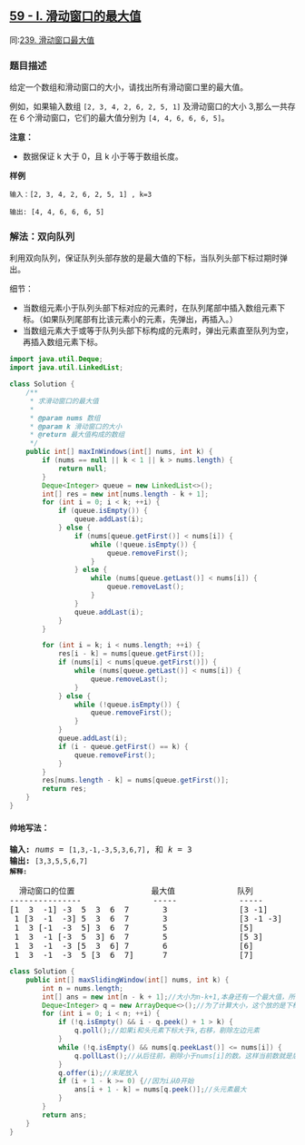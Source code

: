 ## [59 - I. 滑动窗口的最大值](https://leetcode.cn/problems/hua-dong-chuang-kou-de-zui-da-zhi-lcof/)
同:[239. 滑动窗口最大值](https://leetcode.cn/problems/sliding-window-maximum/description/)

### 题目描述

给定一个数组和滑动窗口的大小，请找出所有滑动窗口里的最大值。

例如，如果输入数组 `[2, 3, 4, 2, 6, 2, 5, 1]` 及滑动窗口的大小 3,那么一共存在 6 个滑动窗口，它们的最大值分别为 `[4, 4, 6, 6, 6, 5]`。

**注意：**

- 数据保证 k 大于 0，且 k 小于等于数组长度。

**样例**

```
输入：[2, 3, 4, 2, 6, 2, 5, 1] , k=3

输出: [4, 4, 6, 6, 6, 5]
```

### 解法：双向队列

利用双向队列，保证队列头部存放的是最大值的下标，当队列头部下标过期时弹出。

细节：

- 当数组元素小于队列头部下标对应的元素时，在队列尾部中插入数组元素下标。（如果队列尾部有比该元素小的元素，先弹出，再插入。）
- 当数组元素大于或等于队列头部下标构成的元素时，弹出元素直至队列为空，再插入数组元素下标。

```java
import java.util.Deque;
import java.util.LinkedList;

class Solution {
    /**
     * 求滑动窗口的最大值
     *
     * @param nums 数组
     * @param k 滑动窗口的大小
     * @return 最大值构成的数组
     */
    public int[] maxInWindows(int[] nums, int k) {
        if (nums == null || k < 1 || k > nums.length) {
            return null;
        }
        Deque<Integer> queue = new LinkedList<>();
        int[] res = new int[nums.length - k + 1];
        for (int i = 0; i < k; ++i) {
            if (queue.isEmpty()) {
                queue.addLast(i);
            } else {
                if (nums[queue.getFirst()] < nums[i]) {
                    while (!queue.isEmpty()) {
                        queue.removeFirst();
                    }
                } else {
                    while (nums[queue.getLast()] < nums[i]) {
                        queue.removeLast();
                    }
                }
                queue.addLast(i);
            }
        }

        for (int i = k; i < nums.length; ++i) {
            res[i - k] = nums[queue.getFirst()];
            if (nums[i] < nums[queue.getFirst()]) {
                while (nums[queue.getLast()] < nums[i]) {
                    queue.removeLast();
                }
            } else {
                while (!queue.isEmpty()) {
                    queue.removeFirst();
                }
            }
            queue.addLast(i);
            if (i - queue.getFirst() == k) {
                queue.removeFirst();
            }
        }
        res[nums.length - k] = nums[queue.getFirst()];
        return res;
    }
}
```

#### 帅地写法：
<pre>
<strong>输入:</strong> <em>nums</em> = <code>[1,3,-1,-3,5,3,6,7]</code>, 和 <em>k</em> = 3
<strong>输出: </strong><code>[3,3,5,5,6,7] 
<strong>解释: 
</strong></code>
  滑动窗口的位置                最大值             队列
---------------               -----             -----
[1  3  -1] -3  5  3  6  7       3               [3 -1]
 1 [3  -1  -3] 5  3  6  7       3               [3 -1 -3]
 1  3 [-1  -3  5] 3  6  7       5               [5]
 1  3  -1 [-3  5  3] 6  7       5               [5 3]
 1  3  -1  -3 [5  3  6] 7       6               [6]
 1  3  -1  -3  5 [3  6  7]      7               [7]
</pre>
```java
class Solution {
    public int[] maxSlidingWindow(int[] nums, int k) {
        int n = nums.length;
        int[] ans = new int[n - k + 1];//大小为n-k+1,本身还有一个最大值，所以要多出一个
        Deque<Integer> q = new ArrayDeque<>();//为了计算大小，这个放的是下标
        for (int i = 0; i < n; ++i) {
            if (!q.isEmpty() && i - q.peek() + 1 > k) {
                q.poll();//如果i和头元素下标大于k,右移，剔除左边元素
            }
            while (!q.isEmpty() && nums[q.peekLast()] <= nums[i]) {
                q.pollLast();//从后往前，剔除小于nums[i]的数。这样当前数就是后面窗口最大值，保证头元素最大
            }
            q.offer(i);//末尾放入
            if (i + 1 - k >= 0) {//因为i从0开始
                ans[i + 1 - k] = nums[q.peek()];//头元素最大
            }
        }
        return ans;
    }
}
```
